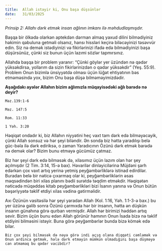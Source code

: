 ```yaml
---
title:  Allah istəyir ki, Onu başa düşsünlər
date:   31/03/2025
---
```


_Prinsip 2: Allahı dərk etmək insan ağlının imkanı ilə məhdudlaşmışdır._

Başqa bir ölkədə olarkən aptekdən dərman almaq yaxud dilini bilmədiyiniz həkimin qəbuluna getməli olsanız, hansı hissləri keçirə biləcəyinizi təsəvvür edin. Siz nə demək istədiyinizi və fikirlərinizi ifadə edə bilmədiyinizi başa düşürsünüz, çünki siz bunun üçün lazımi sözlər tapmırsınız.

Allahda başqa bir problem yaranır: “Çünki göylər yer üzündən nə qədər yüksəkdirsə, yollarım da sizin fikirlərinizdən o qədər yüksəkdir” (Yeş. 55:9). Problem Onun bizimlə ünsiyyətdə olması üçün lüğət ehtiyatının bəs etməməsində yox, bizim Onu başa düşə bilməməyimizdədir.

**Aşağıdakı ayələr Allahın bizim ağlımızla müqayisədəki ağlı barədə nə deyir?**

`Məz.139:1-6`

`Məz. 147:5`

`Rom. 11:33`

`1 Yəh. 3:20`

Həqiqət ondadır ki, biz Allahın niyyətini heç vaxt tam dərk edə bilməyəcəyik, çünki Allah sonsuz və hər şeyi biləndir. Ən sonda biz hətta yaradılışı belə güc-bəla ilə dərk ediriksə, o zaman Yaradıcının Özünü dərk etmək barədə nə demək olar? Bizim bunu etməyə gücümüz çatmaz.

Biz hər şeyi dərk edə bilməsək də, xilasımız üçün lazım olan hər şey açılmışdır (2 Tim. 3:14, 15-ə bax). Həvarilər dinləyicilərinə Müjdəni şərh edərkən çox vaxt artıq yerinə yetmiş peyğəmbərliklərə istinad edirdilər. Buradan belə bir nəticə çıxarmaq olar ki, peyğəmbərliklərin əsas məqsədindən biri xilas planını bədii surətdə təqdim etməkdir. Həqiqətən nəticədə müqəddəs kitab peyğəmbərlikləri bizi İsanın yanına və Onun bütün bəşəriyyətə təklif etdiyi xilas vədinə gətirməlidir.

Axı Özünün vasitəsilə hər şeyi yaradan Allah (Kol. 1:16, Yəh. 1:1-3-ə bax.) bu yer üzünə gəlib sonra Özünü çarmıxda hər bir insanın, hətta ən düşkün insanın günahına görə qurban vermişdir. Allah hər birimizi həddən artıq sevir. Bizim üçün bunu edən Allah görünür hamının Onun İsada bizə nə təklif etdiyini bilməsini istəyir. Buna görə peyğəmbərlər bunda bizə kömək edə bilər.

`Biz çox şeyi bilməsək də nəyə görə indi açıq olana diqqəti cəmləmək və Onun ardınca getmək, hələ dərk etməyin mümkün olmadığını başa düşməyə can atmamaq bu qədər vacibdir?`